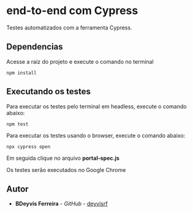 # end-to-end com Cypress

Testes automatizados com a ferramenta Cypress.

## Dependencias
Acesse a raiz do projeto e execute o comando no terminal
```
npm install
```

## Executando os testes

Para executar os testes pelo terminal em headless, execute o comando abaixo:

```
npm test
```

Para executar os testes usando o browser, execute o comando abaixo:

```
npx cypress open
```
Em seguida clique no arquivo **portal-spec.js** 

Os testes serão executados no Google Chrome

## Autor

* **BDeyvis Ferreira** - *GitHub* - [deyvisrf](https://github.com/deyvisrf)